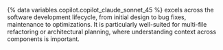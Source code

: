 {% data variables.copilot.copilot_claude_sonnet_45 %} excels across the software development lifecycle, from initial design to bug fixes, maintenance to optimizations. It is particularly well-suited for multi-file refactoring or architectural planning, where understanding context across components is important.
